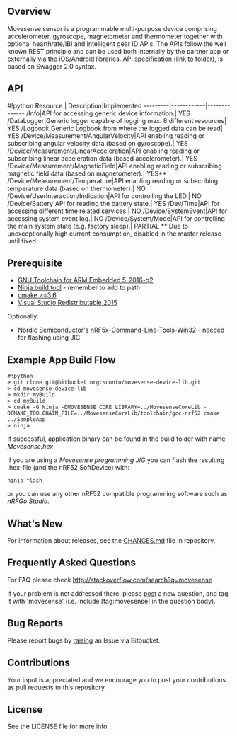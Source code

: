 ## Overview

Movesense sensor is a programmable multi-purpose device comprising accelerometer, gyroscope, magnetometer and thermometer together with optional hearthrate/IBI and intelligent gear ID APIs. The APIs follow the well known REST principle and can be used both internally by the partner app or externally via the iOS/Android libraries. API specification ([link to folder](https://bitbucket.org/suunto/movesense-device-lib/src/master/MovesenseCoreLib/resources/core/)), is based on Swagger 2.0 syntax.

## API
#!python
Resource | Description|Implemented
---------|------------|--------------
/Info|API for accessing generic device information.| YES
/DataLogger|Generic logger capable of logging max. 8 different resources| YES
/Logbook|Generic Logbook from where the logged data can be read| YES
/Device/Measurement/AngularVelocity|API enabling reading or subscribing angular velocity data (based on gyroscope).| YES
/Device/Measurement/LinearAcceleration|API enabling reading or subscribing linear acceleration data (based accelerometer).| YES
/Device/Measurement/MagneticField|API enabling reading or subscribing magnetic field data (based on magnetometer).| YES**
/Device/Measurement/Temperature|API enabling reading or subscribing temperature data (based on thermometer).| NO
/Device/UserInteraction/Indication|API for controlling the LED.| NO
/Device/Battery|API for reading the battery state.| YES
/Dev/Time|API for accessing different time related services.| NO
/Device/SystemEvent|API for accessing system event log.| NO
/Device/System/Mode|API for controlling the main system state (e.g. factory sleep).| PARTIAL
** Due to unexceptionally high current consumption, disabled in the master release until fixed

## Prerequisite

 * [GNU Toolchain for ARM Embedded 5-2016-q2](https://developer.arm.com/open-source/gnu-toolchain/gnu-rm/downloads)
 * [Ninja build tool](https://ninja-build.org/) - remember to add to path
 * [cmake >=3.6](https://cmake.org/download/)
 * [Visual Studio Redistributable 2015](https://www.microsoft.com/en-us/download/details.aspx?id=48145)

Optionally: 

 * Nordic Semiconductor's [nRF5x-Command-Line-Tools-Win32](https://www.nordicsemi.com/eng/Products/Bluetooth-low-energy/nRF52-DK) - needed for flashing using JIG

## Example App Build Flow

```
#!python
> git clone git@bitbucket.org:suunto/movesense-device-lib.git
> cd movesense-device-lib
> mkdir myBuild
> cd myBuild
> cmake -G Ninja -DMOVESENSE_CORE_LIBRARY=../MovesenseCoreLib -DCMAKE_TOOLCHAIN_FILE=../MovesenseCoreLib/toolchain/gcc-nrf52.cmake ../SampleApp
> ninja
```
If successful, application binary can be found in the build folder with name *Movesense.hex*

if you are using a *Movesense programming JIG* you can flash the resulting .hex-file (and the nRF52 SoftDevice) with:
```
ninja flash
```
or you can use any other nRF52 compatible programming software such as *nRFGo Studio*.

## What's New ##
For information about releases, see the [CHANGES.md](https://bitbucket.org/suunto/movesense-device-lib/src/c1bbc4cf67c906cc37e22a420f43963f38a7fe0e/CHANGES.md?) file in repository.

## Frequently Asked Questions

For FAQ please check http://stackoverflow.com/search?q=movesense

If your problem is not addressed there, please [post](http://stackoverflow.com/questions/ask) a new question, and tag it with 'movesense' (i.e. include [tag:movesense] in the question body).

## Bug Reports

Please report bugs by [raising](https://bitbucket.org/suunto/movesense-device-lib/issues/new) an Issue via Bitbucket.

## Contributions
Your input is appreciated and we encourage you to post your contributions as pull requests to this repository.

## License

See the LICENSE file for more info.